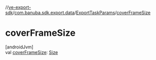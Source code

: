 //[ve-export-sdk](../../../index.md)/[com.banuba.sdk.export.data](../index.md)/[ExportTaskParams](index.md)/[coverFrameSize](cover-frame-size.md)

# coverFrameSize

[androidJvm]\
val [coverFrameSize](cover-frame-size.md): [Size](https://developer.android.com/reference/kotlin/android/util/Size.html)
